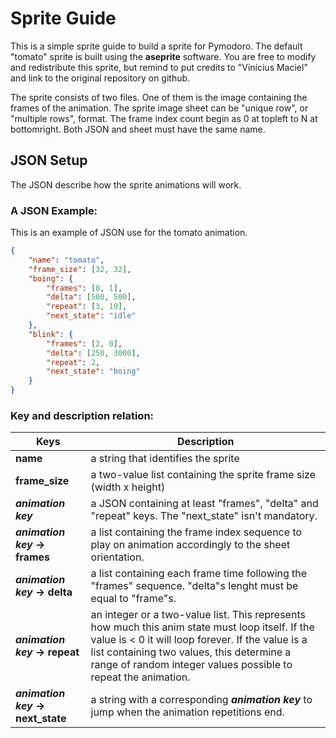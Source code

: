 # Sprite Guide

This is a simple sprite guide to build a sprite for Pymodoro. The default "tomato" sprite is built using the **aseprite** software. You are free to modify and redistribute this sprite, but remind to put credits to "Vinícius Maciel" and link to the original repository on github.

The sprite consists of two files. One of them is the image containing the frames of the animation. The sprite image sheet can be "unique row", or "multiple rows", format. The frame index count begin as 0 at topleft to N at bottomright. Both JSON and sheet must have the same name.

## JSON Setup

The JSON describe how the sprite animations will work.

### A JSON Example:

This is an example of JSON use for the tomato animation.

```json
{
    "name": "tomato",
    "frame_size": [32, 32],
    "boing": {
        "frames": [0, 1],
        "delta": [500, 500],
        "repeat": [3, 10],
        "next_state": "idle"
    },
    "blink": {
        "frames": [2, 0],
        "delta": [250, 3000],
        "repeat": 2,
        "next_state": "boing"
    }
}
```

### Key and description relation:

| Keys                                  | Description                                                                                                            |
|---------------------------------------|------------------------------------------------------------------------------------------------------------------------|
|**name**                               | a string that identifies the sprite                                                                                    |
| **frame_size**                        | a two-value list containing the sprite frame size (width x height)                                                     |
| ***animation key***                   | a JSON containing at least "frames", "delta" and "repeat" keys. The "next_state" isn't mandatory.                      |
| ***animation key* &rarr; frames**     | a list containing the frame index sequence to play on animation accordingly to the sheet orientation.                  |
| ***animation key* &rarr; delta**      | a list containing each frame time following the "frames" sequence. "delta"s lenght must be equal to "frame"s.          |
| ***animation key* &rarr; repeat**     | an integer or a two-value list. This represents how much this anim state must loop itself. If the value is < 0 it will loop forever. If the value is a list containing two values, this determine a range of random integer values possible to repeat the animation.                    |
| ***animation key* &rarr; next_state** | a string with a corresponding ***animation key*** to jump when the animation repetitions end.                          |